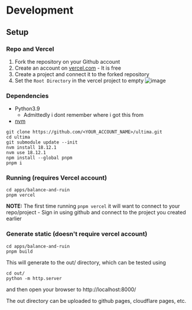 # Development

## Setup

### Repo and Vercel

1. Fork the repository on your Github account
2. Create an account on [vercel.com](https://vercel.com) - It is free
3. Create a project and connect it to the forked repository
4. Set the `Root Directory` in the vercel project to empty ![image](https://i.imgur.com/8pLWN4R.png)

### Dependencies

- Python3.9
  - Admittedly i dont remember where i got this from
- [nvm](https://github.com/nvm-sh/nvm)

```
git clone https://github.com/<YOUR_ACCOUNT_NAME>/ultima.git
cd ultima
git submodule update --init
nvm install 18.12.1
nvm use 18.12.1
npm install --global pnpm
pnpm i
```

### Running (requires Vercel account)

```
cd apps/balance-and-ruin
pnpm vercel
```

**NOTE:** The first time running `pnpm vercel` it will want to connect to your repo/project - Sign in using github and connect to the project you created earlier


### Generate static (doesn't require vercel account)

```
cd apps/balance-and-ruin
pnpm build
```

This will generate to the out/ directory, which can be tested using

```
cd out/
python -m http.server
```

and then open your browser to http://localhost:8000/

The out directory can be uploaded to github pages, cloudflare pages, etc.